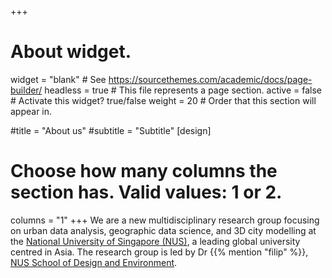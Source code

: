 +++
# About widget.
widget = "blank"  # See https://sourcethemes.com/academic/docs/page-builder/
headless = true  # This file represents a page section.
active = false  # Activate this widget? true/false
weight = 20  # Order that this section will appear in.

#title = "About us"
#subtitle = "Subtitle"
[design]
  # Choose how many columns the section has. Valid values: 1 or 2.
  columns = "1"
+++
We are a new multidisciplinary research group focusing on urban data analysis, geographic data science, and 3D city modelling at the [National University of Singapore (NUS)](http://www.nus.edu.sg), a leading global university centred in Asia.
The research group is led by Dr {{% mention "filip" %}}, [NUS School of Design and Environment](https://www.sde.nus.edu.sg).

